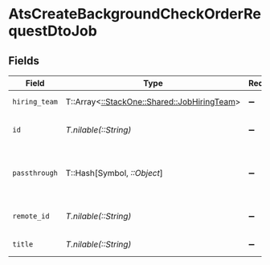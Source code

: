 # AtsCreateBackgroundCheckOrderRequestDtoJob


## Fields

| Field                                                                               | Type                                                                                | Required                                                                            | Description                                                                         | Example                                                                             |
| ----------------------------------------------------------------------------------- | ----------------------------------------------------------------------------------- | ----------------------------------------------------------------------------------- | ----------------------------------------------------------------------------------- | ----------------------------------------------------------------------------------- |
| `hiring_team`                                                                       | T::Array<[::StackOne::Shared::JobHiringTeam](../../models/shared/jobhiringteam.md)> | :heavy_minus_sign:                                                                  | Hiring team for the job.                                                            |                                                                                     |
| `id`                                                                                | *T.nilable(::String)*                                                               | :heavy_minus_sign:                                                                  | Unique identifier                                                                   | 8187e5da-dc77-475e-9949-af0f1fa4e4e3                                                |
| `passthrough`                                                                       | T::Hash[Symbol, *::Object*]                                                         | :heavy_minus_sign:                                                                  | Value to pass through to the provider                                               | {<br/>"other_known_names": "John Doe"<br/>}                                         |
| `remote_id`                                                                         | *T.nilable(::String)*                                                               | :heavy_minus_sign:                                                                  | Provider's unique identifier                                                        | 8187e5da-dc77-475e-9949-af0f1fa4e4e3                                                |
| `title`                                                                             | *T.nilable(::String)*                                                               | :heavy_minus_sign:                                                                  | Title of the job                                                                    | Software Engineer                                                                   |